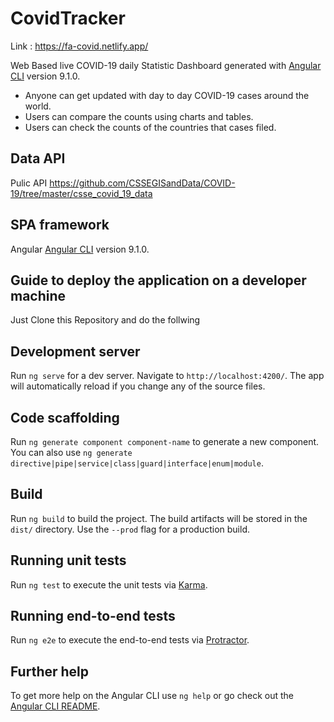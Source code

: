 # CovidTracker

Link : https://fa-covid.netlify.app/

Web Based live COVID-19 daily Statistic Dashboard generated with [Angular CLI](https://github.com/angular/angular-cli) version 9.1.0.
 - Anyone can get updated with day to day COVID-19 cases around the world.
 - Users can compare the counts using charts and tables.
 - Users can check the counts of the countries that cases filed.
 


## Data API

Pulic API
https://github.com/CSSEGISandData/COVID-19/tree/master/csse_covid_19_data

## SPA framework
Angular [Angular CLI](https://github.com/angular/angular-cli) version 9.1.0.

## Guide to deploy the application on a developer machine

Just Clone this Repository and do the follwing

## Development server

Run `ng serve` for a dev server. Navigate to `http://localhost:4200/`. The app will automatically reload if you change any of the source files.

## Code scaffolding

Run `ng generate component component-name` to generate a new component. You can also use `ng generate directive|pipe|service|class|guard|interface|enum|module`.

## Build

Run `ng build` to build the project. The build artifacts will be stored in the `dist/` directory. Use the `--prod` flag for a production build.

## Running unit tests

Run `ng test` to execute the unit tests via [Karma](https://karma-runner.github.io).

## Running end-to-end tests

Run `ng e2e` to execute the end-to-end tests via [Protractor](http://www.protractortest.org/).

## Further help

To get more help on the Angular CLI use `ng help` or go check out the [Angular CLI README](https://github.com/angular/angular-cli/blob/master/README.md).
